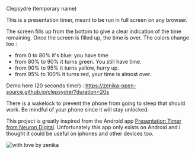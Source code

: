 Clepsydre (temporary name)

This is a presentation timer, meant to be run in full screen on any browser.

The screen fills up from the bottom to give a clear indication of the time remaining. Once the screen is filled up, the time is over.
The colors change too :
- from 0 to 80% it's blue: you have time
- from 80% to 90% it turns green. You still have time.
- from 90% to 95% it turns yellow, hurry up.
- from 95% to 100% it turns red, your time is almost over.

Demo here (20 seconds timer) : https://zenika-open-source.github.io/clepsydre/?duration=20s

There is a wakelock to prevent the phone from going to sleep that should work. Be mindful of your phone since it will stay unlocked.

This project is greatly inspired from the Android app [Presentation Timer from Neuron Digital](https://play.google.com/store/apps/details?id=com.neurondigital.presentationtimer&hl=fr).
Unfortunately this app only exists on Android and I thought it could be useful on iphones and other devices too.

![with love by zenika](https://img.shields.io/badge/With%20%E2%9D%A4%EF%B8%8F%20by-Zenika-b51432.svg?link=https://oss.zenika.com)
